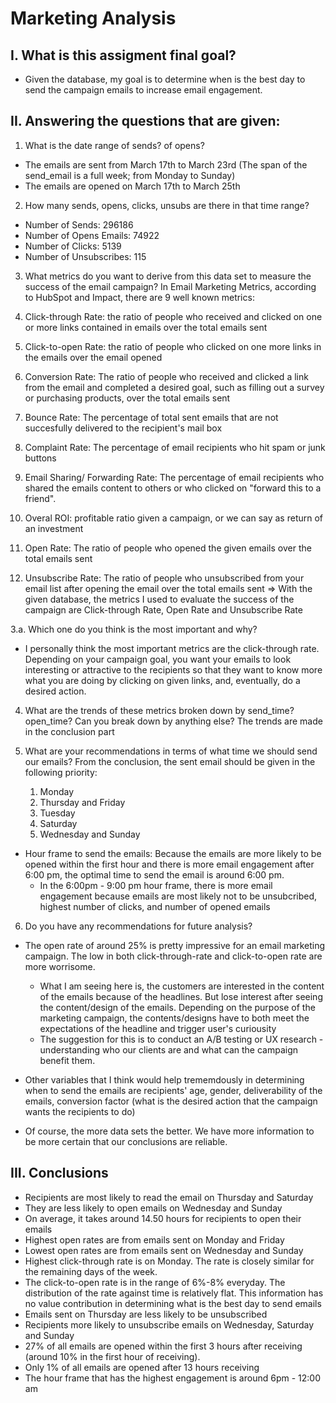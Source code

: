 # Marketing Analysis

## I. What is this assigment final goal? 
  - Given the database, my goal is to determine when is the best day to send the campaign emails to increase email engagement. 
  
  
## II. Answering the questions that are given: 
1.	What is the date range of sends? of opens?
  - The emails are sent from March 17th to March 23rd (The span of the send_email is a full week; from Monday to Sunday)
  - The emails are opened on March 17th to March 25th

2.	How many sends, opens, clicks, unsubs are there in that time range?
  - Number of Sends:  296186
  - Number of Opens Emails:  74922
  - Number of Clicks:  5139
  - Number of Unsubscribes:  115

3.	What metrics do you want to derive from this data set to measure the success of the email campaign?
In Email Marketing Metrics, according to HubSpot and Impact, there are 9 well known metrics: 
1. Click-through Rate: the ratio of people who received and clicked on one or more links contained in emails over the total emails sent
2. Click-to-open Rate: the ratio of people who clicked on one more links in the emails over the email opened

3. Conversion Rate: The ratio of people who received and clicked a link from the email and completed a desired goal, such as filling out a survey or purchasing products, over the total emails sent
4. Bounce Rate: The percentage of total sent emails that are not succesfully delivered to the recipient's mail box
5. Complaint Rate: The percentage of email recipients who hit spam or junk buttons 
6. Email Sharing/ Forwarding Rate: The percentage of email recipients who shared the emails content to others or who clicked on "forward this to a friend". 
7. Overal ROI: profitable ratio given a campaign, or we can say as return of an investment 
8. Open Rate: The ratio of people who opened the given emails over the total emails sent
9. Unsubscribe Rate: The ratio of people who unsubscribed from your email list after opening the email over the total emails sent
=> With the given database, the metrics I used to evaluate the success of the campaign are Click-through  Rate, Open Rate and Unsubscribe Rate  

3.a.	Which one do you think is the most important and why?
-  I personally think the most important metrics are the click-through rate. Depending on your campaign goal, you want your emails to look interesting or attractive to the recipients so that they want to know more what you are doing by clicking on given links, and, eventually, do a desired action.


4.	What are the trends of these metrics broken down by send_time? open_time? Can you break down by anything else?
  The trends are made in the conclusion part
  
5.	What are your recommendations in terms of what time we should send our emails? 
 From the conclusion, the sent email should be given in the following priority: 
    1. Monday
    2. Thursday and Friday
    3. Tuesday 
    4. Saturday 
    5. Wednesday and Sunday
- Hour frame to send the emails: Because the emails are more likely to be opened within the first hour and there is more email engagement after 6:00 pm, the optimal time to send the email is around 6:00 pm. 
    - In the 6:00pm - 9:00 pm hour frame, there is more email engagement because emails are most likely not to be unsubcribed, highest number of clicks, and number of opened emails
6.	Do you have any recommendations for future analysis?

  - The open rate of around 25% is pretty impressive for an email marketing campaign. The low in both click-through-rate and click-to-open rate are more worrisome.
      -  What I am seeing here is, the customers are interested in the content of the emails because of the headlines. But lose interest after seeing the content/design of the emails. Depending on the purpose of the marketing campaign, the contents/designs have to both meet the expectations of the headline and trigger user's curiousity
      -  The suggestion for this is to conduct an A/B testing or UX research - understanding who our clients are and what can the campaign benefit them.

  - Other variables that I think would help trememdously in determining when to send the emails are recipients' age, gender, deliverability of the emails, conversion factor (what is the desired action that the campaign wants the recipients to do)

  - Of course, the more data sets the better. We have more information to be more certain that our conclusions are reliable.

 ## III. Conclusions 
  - Recipients are most likely to read the email on Thursday and Saturday
  - They are less likely to open emails on Wednesday and Sunday
  - On average, it takes around 14.50 hours for recipients to open their emails
  - Highest open rates are from emails sent on Monday and Friday
  - Lowest open rates are from emails sent on Wednesday and Sunday
  - Highest click-through rate is on Monday. The rate is closely similar for the remaining days of the week.
  - The click-to-open rate is in the range of 6%-8% everyday. The distribution of the rate against time is relatively flat. This information has no value contribution in determining what is the best day to send emails
  - Emails sent on Thursday are less likely to be unsubscribed
  - Recipients more likely to unsubscribe emails on Wednesday, Saturday and Sunday
  - 27% of all emails are opened within the first 3 hours after receiving (around 10% in the first hour of receiving).
  - Only 1% of all emails are opened after 13 hours receiving
  - The hour frame that has the highest engagement is around 6pm - 12:00 am
